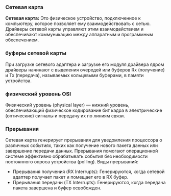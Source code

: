 
### Сетевая карта
**Сетевая карта:** Это физическое устройство, подключенное к компьютеру, которое позволяет ему взаимодействовать с сетью. Драйверы сетевой карты управляют этим взаимодействием и обеспечивают коммуникацию между аппаратным и программным обеспечением.

### буферы сетевой карты
При загрузке сетевого адаптера и загрузке его модуля драйвера ядром драйверы начинают с выделения очередей или буферов Rx (получение) и Tx (передача), называемых кольцевыми буферами, в памяти устройства.

### физический уровень OSI
Физический уровень (physical layer) — нижний уровень, обеспечивающий физическое кодирование бит кадра в электрические (оптические) сигналы и передачу их по линиям связи.
### Прерывания
Сетевая карта генерирует прерывания для уведомления процессора о различных событиях, таких как получение нового пакета данных или завершение передачи данных. Прерывания помогают операционной системе эффективно обрабатывать события без необходимости постоянного опроса устройства (polling).
Виды прерываний:
- Прерывания получения (RX Interrupts): Генерируются, когда сетевой адаптер получает пакет и помещает его в RX буфер.
- Прерывания передачи (TX Interrupts): Генерируются, когда передача пакета завершена и буфер освобожден.